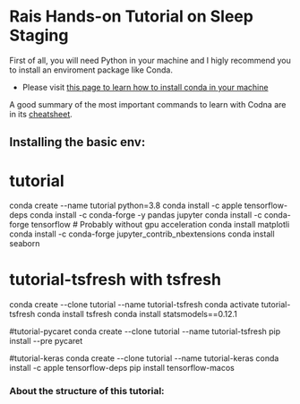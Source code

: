 # Rais Hands-on Tutorial on Sleep Staging


First of all, you will need Python in your machine and I higly recommend you to install an enviroment package like Conda.

- Please visit [this page to learn how to install conda in your machine](https://docs.conda.io/projects/conda/en/4.6.0/_downloads/52a95608c49671267e40c689e0bc00ca/conda-cheatsheet.pdf)

A good summary of the most important commands to learn with Codna are in its [cheatsheet](https://docs.conda.io/projects/conda/en/4.6.0/_downloads/52a95608c49671267e40c689e0bc00ca/conda-cheatsheet.pdf).


## Installing the basic env:
# tutorial
conda create --name tutorial python=3.8
conda install -c apple tensorflow-deps
conda install -c conda-forge -y pandas jupyter
conda install -c conda-forge tensorflow            # Probably without gpu acceleration
conda install matplotli
conda install -c conda-forge jupyter_contrib_nbextensions
conda install seaborn


# tutorial-tsfresh with tsfresh
conda create --clone tutorial --name tutorial-tsfresh
conda activate tutorial-tsfresh
conda install tsfresh
conda install statsmodels==0.12.1



#tutorial-pycaret
conda create --clone tutorial --name tutorial-tsfresh
pip install --pre pycaret


#tutorial-keras
conda create --clone tutorial --name tutorial-keras
conda install -c apple tensorflow-deps
pip install tensorflow-macos


### About the structure of this tutorial:

